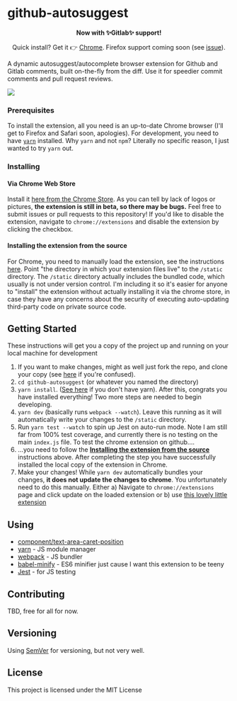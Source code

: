 # github-autosuggest
<p align="center"><strong>Now with ✨Gitlab✨ support!</strong></p>
<p align="center">Quick install? Get it 👉 <a href="https://chrome.google.com/webstore/detail/github-code-review-autoco/cckhnpaedijpapngkpjodffjfiemhlnf">Chrome</a>. Firefox support coming soon (see <a href="https://github.com/iampueroo/github-autosuggest/issues/15">issue</a>).</p>
 

A dynamic autosuggest/autocomplete browser extension for Github and Gitlab comments, built on-the-fly from the diff. Use it for speedier commit comments and pull request reviews.

![](https://i.imgur.com/9RmUiL2.gif)

### Prerequisites
To install the extension, all you need is an up-to-date Chrome browser (I'll get to Firefox and Safari soon, apologies). 
For development, you need to have [`yarn`](https://yarnpkg.com/en/) installed. Why `yarn` and not `npm`? Literally no specific reason, I just wanted to try `yarn` out. 

### Installing

#### Via Chrome Web Store
Install it [here from the Chrome Store](https://chrome.google.com/webstore/detail/github-comment-autosugges/cckhnpaedijpapngkpjodffjfiemhlnf). As you can tell by lack of logos or pictures, **the extension is still in beta, so there may be bugs.** Feel free to submit issues or pull requests to this repository! If you'd like to disable the extension, navigate to `chrome://extensions` and disable the extension by clicking the checkbox.

#### Installing the extension from the source
For Chrome, you need to manually load the extension, see the instructions [here](https://developer.chrome.com/extensions/getstarted#unpacked). Point "the directory in which your extension files live" to the `/static` directory. The `/static` directory actually includes the bundled code, which usually is not under version control. I'm including it so it's easier for anyone to "install" the extension without actually installing it via the chrome store, in case they have any concerns about the security of executing auto-updating third-party code on private source code.


## Getting Started
These instructions will get you a copy of the project up and running on your local machine for development

1. If you want to make changes, might as well just fork the repo, and clone your copy (see [here](https://help.github.com/articles/fork-a-repo/) if you're confused).
2. `cd github-autosuggest` (or whatever you named the directory)
3. `yarn install`. ([See here](https://yarnpkg.com/lang/en/docs/install/#mac-stable) if you don't have yarn). After this, congrats you have installed everything! Two more steps are needed to begin developing.
4. `yarn dev` (basically runs `webpack --watch`). Leave this running as it will automatically write your changes to the `/static` directory.
5. Run `yarn test --watch` to spin up Jest on auto-run mode. Note I am still far from 100% test coverage, and currently there is no testing on the main `index.js` file. To test the chrome extension on github....
6. ...you need to follow the [**Installing the extension from the source**](https://github.com/iampueroo/github-autosuggest#installing-the-extension-from-the-source) instructions above. After completing the step you have successfully installed the local copy of the extension in Chrome.
7. Make your changes! While `yarn dev` automatically bundles your changes, **it does not update the changes to chrome**. You unfortunately need to do this manually. Either a) Navigate to `chrome://extensions` page and click update on the loaded extension or b) use [this lovely little extension](https://chrome.google.com/webstore/detail/extensions-reloader/fimgfedafeadlieiabdeeaodndnlbhid)


## Using
* [component/text-area-caret-position](https://github.com/component/textarea-caret-position)
* [yarn](https://yarnpkg.com/en/) - JS module manager
* [webpack](https://webpack.github.io/) - JS bundler
* [babel-minify](https://github.com/babel/minify) - ES6 minifier just cause I want this extension to be teeny
* [Jest](https://jestjs.io/) - for JS testing

## Contributing

TBD, free for all for now.

## Versioning

Using [SemVer](http://semver.org/) for versioning, but not very well.

## License

This project is licensed under the MIT License
